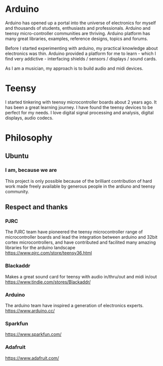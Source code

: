 # Arduino
Arduino has opened up a portal into the universe of electronics for myself and thousands of students, enthusiasts and professionals. Arduino and teensy micro-controller communities are thriving. Arduino platform has many great libraries, examples, reference designs, topics and forums. 

Before I started experimenting with arduino, my practical knowledge about electronics was thin. Arduino provided a platform for me to learn - which I find very addictive - interfacing shields / sensors / displays / sound cards. 

As I am a musician, my approach is to build audio and midi devices.

# Teensy
I started tinkering with teensy microcontroller boards about 2 years ago. It has been a great learning journey. I have found the teensy devices to be perfect for my needs. I love digital signal processing and analysis, digital displays, audio codecs. 

# Philosophy
## Ubuntu
### I am, because we are
This project is only possible because of the brilliant contribution of hard work made freely available by generous people in the ardiuno and teensy community. 

## Respect and thanks
### PJRC
The PJRC team have pioneered the teensy microcontroller range of microcontroller boards and lead the integration between arduino and 32bit cortex microcontrollers, and have contributed and facilited many amazing libraries for the arduino landscape
https://www.pjrc.com/store/teensy36.html

### Blackaddr
Makes a great sound card for teensy with audio in/thru/out and midi in/out
https://www.tindie.com/stores/Blackaddr/

### Arduino
The arduino team have inspired a generation of electronics experts. 
https://www.arduino.cc/

### Sparkfun
https://www.sparkfun.com/

### Adafruit
https://www.adafruit.com/
